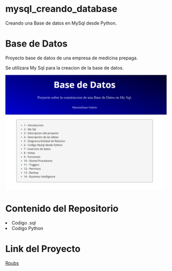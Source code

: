 # mysql_creando_database
Creando una Base de datos en MySql desde Python.


# Base de Datos

Proyecto base de datos de una empresa de medicina prepaga.

Se utilizara My Sql para la creacion de la base de datos.


![](Imagenes/dw.png)


# Contenido del Repositorio

<ui>
<li>
Codigo .sql
</li>
<li>
Codigo Python
</li>
<ui>


# Link del Proyecto

[Rpubs](https://rpubs.com/MGaloto/mysql_database)


